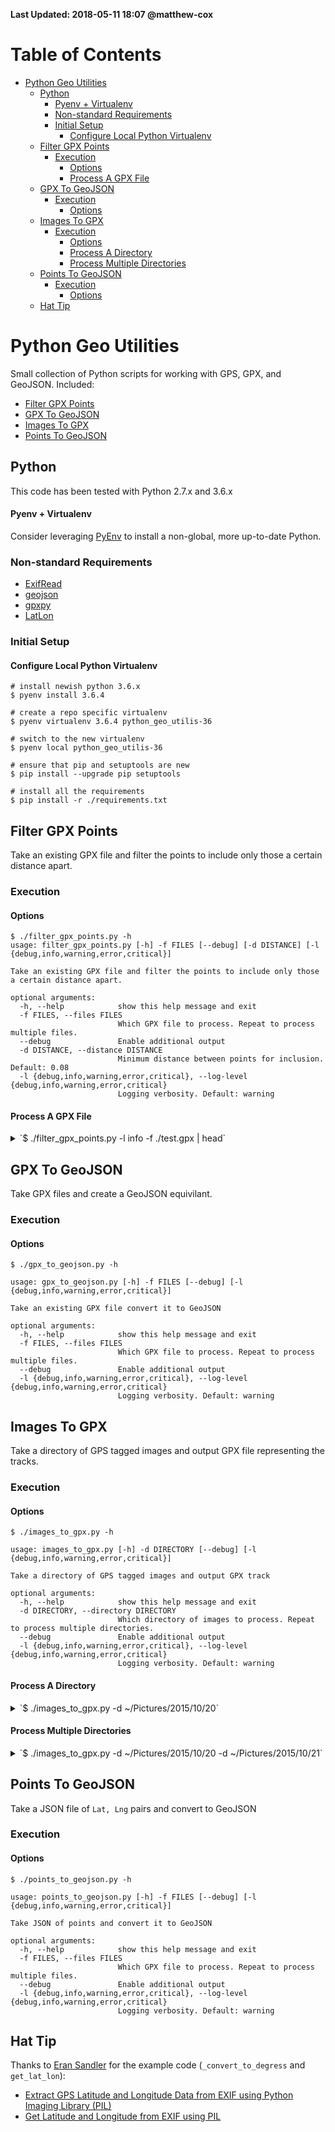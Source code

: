 **Last Updated: 2018-05-11 18:07 @matthew-cox**

Table of Contents
=================
  * [Python Geo Utilities](#python-geo-utilities)
    * [Python](#python)
        * [Pyenv + Virtualenv](#pyenv--virtualenv)
      * [Non-standard Requirements](#non-standard-requirements)
      * [Initial Setup](#initial-setup)
        * [Configure Local Python Virtualenv](#configure-local-python-virtualenv)
    * [Filter GPX Points](#filter-gpx-points)
      * [Execution](#execution)
        * [Options](#options)
        * [Process A GPX File](#process-a-gpx-file)
    * [GPX To GeoJSON](#gpx-to-geojson)
      * [Execution](#execution-1)
        * [Options](#options-1)
    * [Images To GPX](#images-to-gpx)
      * [Execution](#execution-2)
        * [Options](#options-2)
        * [Process A Directory](#process-a-directory)
        * [Process Multiple Directories](#process-multiple-directories)
    * [Points To GeoJSON](#points-to-geojson)
      * [Execution](#execution-3)
        * [Options](#options-3)
    * [Hat Tip](#hat-tip)

# Python Geo Utilities

Small collection of Python scripts for working with GPS, GPX, and GeoJSON. Included:

* [Filter GPX Points](#filter-gpx-points)
* [GPX To GeoJSON](#gpx-to-geojson)
* [Images To GPX](#images-to-gpx)
* [Points To GeoJSON](#points-to-geojson)

## Python

This code has been tested with Python 2.7.x and 3.6.x

#### Pyenv + Virtualenv

Consider leveraging [PyEnv](https://github.com/yyuu/pyenv) to install a non-global, more up-to-date Python.

### Non-standard Requirements

* [ExifRead](https://pypi.python.org/pypi/ExifRead/)
* [geojson](https://github.com/frewsxcv/python-geojson)
* [gpxpy](https://github.com/tkrajina/gpxpy)
* [LatLon](https://pypi.python.org/pypi/LatLon/1.0.2)

### Initial Setup

#### Configure Local Python Virtualenv

    # install newish python 3.6.x
    $ pyenv install 3.6.4

    # create a repo specific virtualenv
    $ pyenv virtualenv 3.6.4 python_geo_utilis-36

    # switch to the new virtualenv
    $ pyenv local python_geo_utilis-36

    # ensure that pip and setuptools are new
    $ pip install --upgrade pip setuptools

    # install all the requirements
    $ pip install -r ./requirements.txt

## Filter GPX Points

Take an existing GPX file and filter the points to include only those a certain distance apart.

### Execution

#### Options

    $ ./filter_gpx_points.py -h
    usage: filter_gpx_points.py [-h] -f FILES [--debug] [-d DISTANCE] [-l {debug,info,warning,error,critical}]

    Take an existing GPX file and filter the points to include only those a certain distance apart.

    optional arguments:
      -h, --help            show this help message and exit
      -f FILES, --files FILES
                            Which GPX file to process. Repeat to process multiple files.
      --debug               Enable additional output
      -d DISTANCE, --distance DISTANCE
                            Minimum distance between points for inclusion. Default: 0.08
      -l {debug,info,warning,error,critical}, --log-level {debug,info,warning,error,critical}
                            Logging verbosity. Default: warning

#### Process A GPX File

<details>
  <summary>`$ ./filter_gpx_points.py -l info -f ./test.gpx | head`</summary>
```xml
INFO:filter_gpx_points.process_files:Processing file: '<open file './test.gpx', mode 'r' at 0x10e71ded0>'
INFO:filter_gpx_points.process_files:Processing track: '2016/6/16 7:43:3 GMT'
INFO:filter_gpx_points.process_files:Reduced points from '480' to '122'
<?xml version="1.0" encoding="UTF-8"?>
<gpx xmlns:xsi="http://www.w3.org/2001/XMLSchema-instance" xmlns="http://www.topografix.com/GPX/1/0" xsi:schemaLocation="http://www.topografix.com/GPX/1/0 http://www.topografix.com/GPX/1/0/gpx.xsd" version="1.0" creator="gpx.py -- https://github.com/tkrajina/gpxpy">
<trk>
<name>2016/6/16 7:43:3 GMT</name>
<trkseg>
<trkpt lat="59.33191" lon="18.03158667"><ele>112.0</ele><time>2016-06-16T07:43:03Z</time></trkpt>
<trkpt lat="59.331195" lon="18.03086333"><ele>39.0</ele><time>2016-06-16T07:45:34Z</time></trkpt>
<trkpt lat="59.33065333" lon="18.032735"><ele>79.0</ele><time>2016-06-16T07:46:34Z</time></trkpt>
<trkpt lat="59.33027333" lon="18.03428667"><ele>111.0</ele><time>2016-06-16T07:47:34Z</time></trkpt>
<trkpt lat="59.32986167" lon="18.03614167"><ele>63.0</ele><time>2016-06-16T07:49:04Z</time></trkpt>
```
</details>

## GPX To GeoJSON

Take GPX files and create a GeoJSON equivilant.

### Execution

#### Options

    $ ./gpx_to_geojson.py -h

    usage: gpx_to_geojson.py [-h] -f FILES [--debug] [-l {debug,info,warning,error,critical}]

    Take an existing GPX file convert it to GeoJSON

    optional arguments:
      -h, --help            show this help message and exit
      -f FILES, --files FILES
                            Which GPX file to process. Repeat to process multiple files.
      --debug               Enable additional output
      -l {debug,info,warning,error,critical}, --log-level {debug,info,warning,error,critical}
                            Logging verbosity. Default: warning

## Images To GPX

Take a directory of GPS tagged images and output GPX file representing the tracks.

### Execution

#### Options

    $ ./images_to_gpx.py -h

    usage: images_to_gpx.py [-h] -d DIRECTORY [--debug] [-l {debug,info,warning,error,critical}]

    Take a directory of GPS tagged images and output GPX track

    optional arguments:
      -h, --help            show this help message and exit
      -d DIRECTORY, --directory DIRECTORY
                            Which directory of images to process. Repeat to process multiple directories.
      --debug               Enable additional output
      -l {debug,info,warning,error,critical}, --log-level {debug,info,warning,error,critical}
                            Logging verbosity. Default: warning

#### Process A Directory

<details>
  <summary>`$ ./images_to_gpx.py -d ~/Pictures/2015/10/20`</summary>
```xml
<?xml version="1.0" encoding="UTF-8"?>
<gpx xmlns:xsi="http://www.w3.org/2001/XMLSchema-instance" xmlns="http://www.topografix.com/GPX/1/0" xsi:schemaLocation="http://www.topografix.com/GPX/1/0 http://www.topografix.com/GPX/1/0/gpx.xsd" version="1.0" creator="gpx.py -- https://github.com/tkrajina/gpxpy">
<trk>
<trkseg>
<trkpt lat="37.7969027778" lon="-122.405388889"><ele>15.8055727554</ele></trkpt>
<trkpt lat="37.7954222222" lon="-122.404869444"><ele>5.84390243902</ele></trkpt></trkseg></trk></gpx>
```
</details>

#### Process Multiple Directories

<details>
  <summary>`$ ./images_to_gpx.py -d ~/Pictures/2015/10/20 -d ~/Pictures/2015/10/21`</summary>
```xml
<?xml version="1.0" encoding="UTF-8"?>
<gpx xmlns:xsi="http://www.w3.org/2001/XMLSchema-instance" xmlns="http://www.topografix.com/GPX/1/0" xsi:schemaLocation="http://www.topografix.com/GPX/1/0 http://www.topografix.com/GPX/1/0/gpx.xsd" version="1.0" creator="gpx.py -- https://github.com/tkrajina/gpxpy">
<trk>
<trkseg>
<trkpt lat="37.7969027778" lon="-122.405388889"><ele>15.8055727554</ele></trkpt>
<trkpt lat="37.7954222222" lon="-122.404869444"><ele>5.84390243902</ele></trkpt></trkseg>
<trkseg>
<trkpt lat="37.7951305556" lon="-122.404786111"><ele>9.54981992797</ele></trkpt>
<trkpt lat="37.7950555556" lon="-122.404555556"><ele>10.6586608443</ele></trkpt>
<trkpt lat="37.7975388889" lon="-122.401947222"><ele>12.3848878394</ele></trkpt>
<trkpt lat="37.8048277778" lon="-122.401038889"><ele>0.50634765625</ele></trkpt>
<trkpt lat="37.8048277778" lon="-122.401038889"><ele>0.929656969171</ele></trkpt>
<trkpt lat="37.8046333333" lon="-122.400825"><ele>4.00738552437</ele></trkpt>
<trkpt lat="37.8053083333" lon="-122.400908333"><ele>3.31253071253</ele></trkpt>
<trkpt lat="37.8045472222" lon="-122.400916667"><ele>1.78895162521</ele></trkpt>
<trkpt lat="37.7951861111" lon="-122.40455"><ele>9.76016260163</ele></trkpt></trkseg></trk></gpx>
```
</details>

## Points To GeoJSON

Take a JSON file of `Lat, Lng` pairs and convert to GeoJSON

### Execution

#### Options

    $ ./points_to_geojson.py -h

    usage: points_to_geojson.py [-h] -f FILES [--debug] [-l {debug,info,warning,error,critical}]

    Take JSON of points and convert it to GeoJSON

    optional arguments:
      -h, --help            show this help message and exit
      -f FILES, --files FILES
                            Which GPX file to process. Repeat to process multiple files.
      --debug               Enable additional output
      -l {debug,info,warning,error,critical}, --log-level {debug,info,warning,error,critical}
                            Logging verbosity. Default: warning

## Hat Tip

Thanks to [Eran Sandler](http://eran.sandler.co.il) for the example code (`_convert_to_degress` and `get_lat_lon`):

* [Extract GPS Latitude and Longitude Data from EXIF using Python Imaging Library (PIL)](http://eran.sandler.co.il/2011/05/20/extract-gps-latitude-and-longitude-data-from-exif-using-python-imaging-library-pil/)
* [Get Latitude and Longitude from EXIF using PIL](https://gist.github.com/erans/983821)
